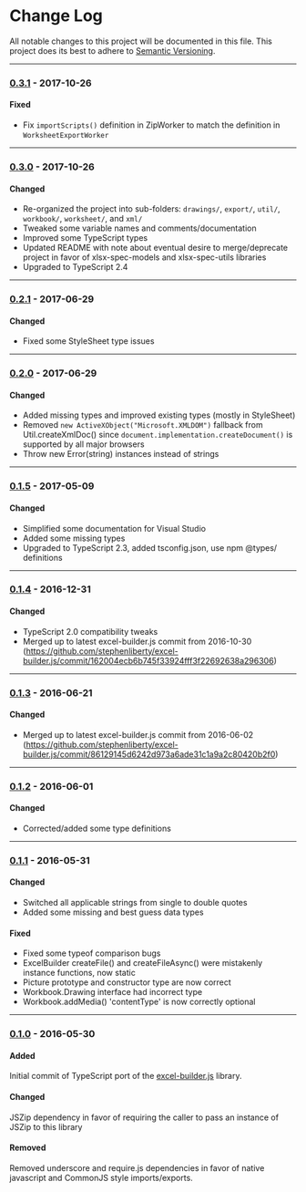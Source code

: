 ﻿# Change Log
All notable changes to this project will be documented in this file.
This project does its best to adhere to [Semantic Versioning](http://semver.org/).


--------
### [0.3.1](N/A) - 2017-10-26
#### Fixed
* Fix `importScripts()` definition in ZipWorker to match the definition in `WorksheetExportWorker`


--------
### [0.3.0](https://github.com/TeamworkGuy2/excel-builder-ts/commit/eb4f2bb801e30a9549c34b1873d8dc545fcccb97) - 2017-10-26
#### Changed
* Re-organized the project into sub-folders: `drawings/`, `export/`, `util/`, `workbook/`, `worksheet/`, and `xml/`
* Tweaked some variable names and comments/documentation
* Improved some TypeScript types
* Updated README with note about eventual desire to merge/deprecate project in favor of xlsx-spec-models and xlsx-spec-utils libraries
* Upgraded to TypeScript 2.4


--------
### [0.2.1](https://github.com/TeamworkGuy2/excel-builder-ts/commit/da98cefcb04335ecd7387510aceae8b397bb9082) - 2017-06-29
#### Changed
* Fixed some StyleSheet type issues


--------
### [0.2.0](https://github.com/TeamworkGuy2/excel-builder-ts/commit/f8e4a5b0a06ca8c26154441b6b81ed7e0746b903) - 2017-06-29
#### Changed
* Added missing types and improved existing types (mostly in StyleSheet)
* Removed `new ActiveXObject("Microsoft.XMLDOM")` fallback from Util.createXmlDoc() since `document.implementation.createDocument()` is supported by all major browsers
* Throw new Error(string) instances instead of strings


--------
### [0.1.5](https://github.com/TeamworkGuy2/excel-builder-ts/commit/108cb24fdee9553c379e67c70abfc2bf92a74687) - 2017-05-09
#### Changed
* Simplified some documentation for Visual Studio
* Added some missing types
* Upgraded to TypeScript 2.3, added tsconfig.json, use npm @types/ definitions


--------
### [0.1.4](https://github.com/TeamworkGuy2/excel-builder-ts/commit/2aa41518ff614d1fa9e7e5e71326aace53cbe367) - 2016-12-31
#### Changed
* TypeScript 2.0 compatibility tweaks
* Merged up to latest excel-builder.js commit from 2016-10-30 (https://github.com/stephenliberty/excel-builder.js/commit/162004ecb6b745f33924fff3f22692638a296306)


--------
### [0.1.3](https://github.com/TeamworkGuy2/excel-builder-ts/commit/393f0edbe9189e49a2df9cd842a504af5401f569) - 2016-06-21
#### Changed
* Merged up to latest excel-builder.js commit from 2016-06-02 (https://github.com/stephenliberty/excel-builder.js/commit/86129145d6242d973a6ade31c1a9a2c80420b2f0)


--------
### [0.1.2](https://github.com/TeamworkGuy2/excel-builder-ts/commit/bf2bbb96b52e8a5dc6fb8156533abd74e9b05e59) - 2016-06-01
#### Changed
* Corrected/added some type definitions


--------
### [0.1.1](https://github.com/TeamworkGuy2/excel-builder-ts/commit/c0d76ebed850b73aeb7eed4c52830f27e1df7bae) - 2016-05-31
#### Changed
* Switched all applicable strings from single to double quotes
* Added some missing and best guess data types

#### Fixed
* Fixed some typeof comparison bugs
* ExcelBuilder createFile() and createFileAsync() were mistakenly instance functions, now static
* Picture prototype and constructor type are now correct
* Workbook.Drawing interface had incorrect type
* Workbook.addMedia() 'contentType' is now correctly optional


--------
### [0.1.0](https://github.com/TeamworkGuy2/excel-builder-ts/commit/67ec7eedbcb88d43ac4ad1c02130183c8b8126ef) - 2016-05-30
#### Added
Initial commit of TypeScript port of the [excel-builder.js](https://github.com/stephenliberty/excel-builder.js) library.

#### Changed
JSZip dependency in favor of requiring the caller to pass an instance of JSZip to this library

#### Removed
Removed underscore and require.js dependencies in favor of native javascript and CommonJS style imports/exports.